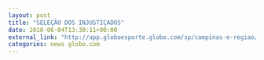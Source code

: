 ```yaml
---
layout: post
title: "SELEÇÃO DOS INJUSTIÇADOS"
date: 2018-06-04T13:30:11+00:00
external_link: "http://app.globoesporte.globo.com/sp/campinas-e-regiao/de-dica-a-amoroso-quem-merecia-ter-disputado-uma-copa-do-mundo/"
categories: news globo.com
---
```

